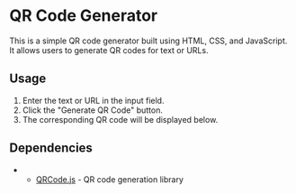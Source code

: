 # QR Code Generator

This is a simple QR code generator built using HTML, CSS, and JavaScript. It allows users to generate QR codes for text or URLs.

## Usage

1. Enter the text or URL in the input field.
2. Click the "Generate QR Code" button.
3. The corresponding QR code will be displayed below.

## Dependencies

- - [QRCode.js](https://github.com/Purnimagup/QRcodegenerator) - QR code generation library
